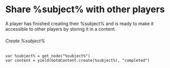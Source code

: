 # Share %subject% with other players

A player has finished creating their %subject% and is ready to make it accessible to other players by storing it in a content.

###### Create %subject%

```gdscript
var %subject% = get_node("%subject%")
var content = yield(GotmContent.create(%subject%), "completed")
```

